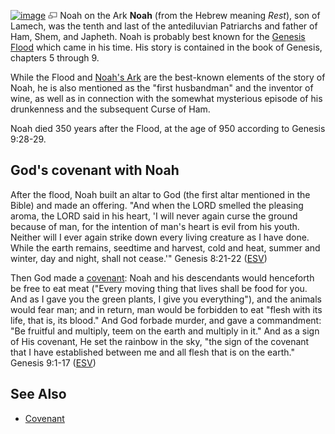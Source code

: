 [![image](images/thumb/0/09/Noah.jpg/180px-Noah.jpg)](http://www.theopedia.com/File:Noah.jpg)
[![image](data:image/png;base64,iVBORw0KGgoAAAANSUhEUgAAAA8AAAALCAAAAACFLIiAAAAAAnRSTlMA/1uRIrUAAABPSURBVAjXY/j///+5vXDwjAHIr26ZAgXZe8H8a/+hoIcw/9nevdVL9+79DuPvzQYZFPUezu8BMZLXgkExnD8HAu6hqv//n+HZVjD4DuUDAKlChD3fj6aPAAAAAElFTkSuQmCC)](http://www.theopedia.com/File:Noah.jpg "Enlarge")
Noah on the Ark
**Noah** (from the Hebrew meaning *Rest*), son of Lamech, was the
tenth and last of the antediluvian Patriarchs and father of Ham,
Shem, and Japheth. Noah is probably best known for the
[Genesis Flood](Genesis_Flood "Genesis Flood") which came in his
time. His story is contained in the book of Genesis, chapters 5
through 9.

While the Flood and [Noah's Ark](Noah's_Ark "Noah's Ark") are the
best-known elements of the story of Noah, he is also mentioned as
the "first husbandman" and the inventor of wine, as well as in
connection with the somewhat mysterious episode of his drunkenness
and the subsequent Curse of Ham.

Noah died 350 years after the Flood, at the age of 950 according to
Genesis 9:28-29.

## God's covenant with Noah

After the flood, Noah built an altar to God (the first altar
mentioned in the Bible) and made an offering. "And when the LORD
smelled the pleasing aroma, the LORD said in his heart, 'I will
never again curse the ground because of man, for the intention of
man's heart is evil from his youth. Neither will I ever again
strike down every living creature as I have done. While the earth
remains, seedtime and harvest, cold and heat, summer and winter,
day and night, shall not cease.'" Genesis 8:21-22
([ESV](ESV "ESV"))

Then God made a [covenant](Noahic_Covenant "Noahic Covenant"): Noah
and his descendants would henceforth be free to eat meat ("Every
moving thing that lives shall be food for you. And as I gave you
the green plants, I give you everything"), and the animals would
fear man; and in return, man would be forbidden to eat "flesh with
its life, that is, its blood." And God forbade murder, and gave a
commandment: "Be fruitful and multiply, teem on the earth and
multiply in it." And as a sign of His covenant, He set the rainbow
in the sky, "the sign of the covenant that I have established
between me and all flesh that is on the earth." Genesis 9:1-17
([ESV](ESV "ESV"))

## See Also

-   [Covenant](Covenant "Covenant")



